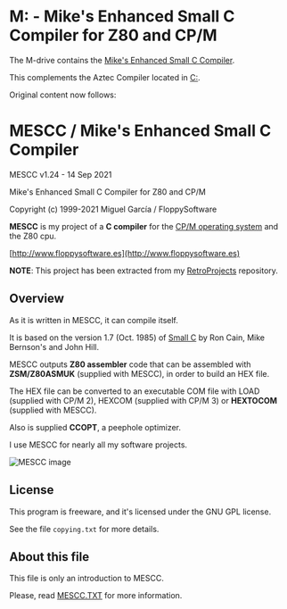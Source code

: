 # M: - Mike's Enhanced Small C Compiler for Z80 and CP/M

The M-drive contains the [Mike's Enhanced Small C Compiler](https://github.com/MiguelVis/mescc).

This complements the Aztec Compiler located in [C:](../C).

Original content now follows:



MESCC / Mike's Enhanced Small C Compiler
========================================

MESCC v1.24 - 14 Sep 2021

Mike's Enhanced Small C Compiler for Z80 and CP/M

Copyright (c) 1999-2021 Miguel García / FloppySoftware

**MESCC** is my project of a **C compiler** for the [CP/M operating system](https://en.wikipedia.org/wiki/CP/M) and the Z80 cpu.

[http://www.floppysoftware.es](http://www.floppysoftware.es)

**NOTE**: This project has been extracted from my [RetroProjects](https://github.com/MiguelVis/RetroProjects) repository.

Overview
--------

As it is written in MESCC, it can compile itself.

It is based on the version 1.7 (Oct. 1985) of [Small C](https://en.wikipedia.org/wiki/Small-C) by Ron Cain, Mike Bernson's and John Hill.

MESCC outputs **Z80 assembler** code that can be assembled with **ZSM/Z80ASMUK** (supplied with MESCC), in order to build an HEX file.

The HEX file can be converted to an executable COM file with LOAD (supplied with CP/M 2), HEXCOM (supplied with CP/M 3) or **HEXTOCOM** (supplied with MESCC).

Also is supplied **CCOPT**, a peephole optimizer.

I use MESCC for nearly all my software projects.

![MESCC image](http://www.floppysoftware.es/images/cpm-mescc.jpg "MESCC image")

License
-------

This program is freeware, and it's licensed under the GNU GPL license.

See the file `copying.txt` for more details.

About this file
---------------

This file is only an introduction to MESCC.

Please, read [MESCC.TXT](mescc.txt) for more information.
